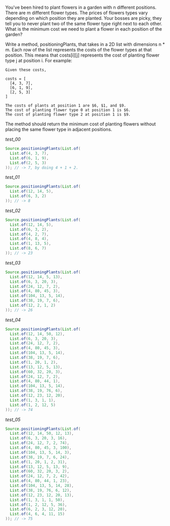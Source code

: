 You've been hired to plant flowers in a garden with n different positions. There are m different flower types. The prices of flowers types vary depending on which position they are planted. Your bosses are picky, they tell you to never plant two of the same flower type right next to each other. What is the minimum cost we need to plant a flower in each position of the garden?

Write a method, positioningPlants, that takes in a 2D list with dimensions n * m. Each row of the list represents the costs of the flower types at that position. This means that costs[i][j] represents the cost of planting flower type j at position i. For example:


```
Given these costs,

costs = [
  [4, 3, 7],
  [6, 1, 9],
  [2, 5, 3]
]

The costs of plants at position 1 are $6, $1, and $9.
The cost of planting flower type 0 at position 1 is $6.
The cost of planting flower type 2 at position 1 is $9.
```

The method should return the minimum cost of planting flowers without placing the same flower type in adjacent positions.

_test_00_

```java
Source.positioningPlants(List.of(
  List.of(4, 3, 7),
  List.of(6, 1, 9),
  List.of(2, 5, 3)
)); // -> 7, by doing 4 + 1 + 2.
```

_test_01_

```java
Source.positioningPlants(List.of(
  List.of(12, 14, 5),
  List.of(6, 3, 2)
)); // -> 8
```

_test_02_

```java
Source.positioningPlants(List.of(
  List.of(12, 14, 5),
  List.of(6, 3, 2),
  List.of(4, 2, 7),
  List.of(4, 8, 4),
  List.of(1, 13, 5),
  List.of(8, 6, 7)
)); // -> 23
```

_test_03_

```java
Source.positioningPlants(List.of(
  List.of(12, 14, 5, 13),
  List.of(6, 3, 20, 3),
  List.of(24, 12, 7, 2),
  List.of(4, 80, 45, 3),
  List.of(104, 13, 5, 14),
  List.of(38, 19, 7, 6),
  List.of(12, 2, 1, 2)
)); // -> 26
```

_test_04_

```java
Source.positioningPlants(List.of(
  List.of(12, 14, 50, 12),
  List.of(6, 3, 20, 3),
  List.of(24, 12, 7, 2),
  List.of(4, 80, 45, 3),
  List.of(104, 13, 5, 14),
  List.of(38, 19, 7, 6),
  List.of(1, 20, 1, 2),
  List.of(13, 12, 5, 13),
  List.of(60, 32, 20, 3),
  List.of(24, 12, 7, 2),
  List.of(4, 80, 44, 1),
  List.of(104, 13, 5, 14),
  List.of(38, 19, 76, 6),
  List.of(12, 23, 12, 20),
  List.of(1, 3, 1, 1),
  List.of(1, 2, 12, 5)
)); // -> 74
```

_test_05_

```java
Source.positioningPlants(List.of(
  List.of(12, 14, 50, 12, 13),
  List.of(6, 3, 20, 3, 16),
  List.of(24, 12, 7, 2, 74),
  List.of(4, 80, 45, 3, 100),
  List.of(104, 13, 5, 14, 3),
  List.of(38, 19, 7, 6, 24),
  List.of(1, 20, 1, 2, 31),
  List.of(13, 12, 5, 13, 9),
  List.of(60, 32, 20, 3, 2),
  List.of(24, 12, 7, 2, 42),
  List.of(4, 80, 44, 1, 23),
  List.of(104, 13, 5, 14, 28),
  List.of(38, 19, 76, 6, 12),
  List.of(12, 23, 12, 20, 13),
  List.of(1, 3, 1, 1, 50),
  List.of(1, 2, 12, 5, 36),
  List.of(6, 2, 3, 12, 20),
  List.of(4, 6, 4, 11, 15)
)); // -> 75
```


